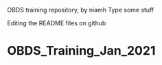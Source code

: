 OBDS training repository, by niamh
Type some stuff

Editing the README files on github
# OBDS_Training_Jan_2021
